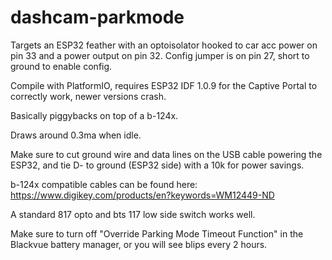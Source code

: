 # dashcam-parkmode

Targets an ESP32 feather with an optoisolator hooked to car acc power on pin 33 and a power output on pin 32.  Config jumper is on pin 27, short to ground to enable config.

Compile with PlatformIO, requires ESP32 IDF 1.0.9 for the Captive Portal to correctly work, newer versions crash.

Basically piggybacks on top of a b-124x.

Draws around 0.3ma when idle.

Make sure to cut ground wire and data lines on the USB cable powering the ESP32, and tie D- to ground (ESP32 side) with a 10k for power savings.

b-124x compatible cables can be found here: https://www.digikey.com/products/en?keywords=WM12449-ND

A standard 817 opto and bts 117 low side switch works well. 

Make sure to turn off "Override Parking Mode Timeout Function" in the Blackvue battery manager, or you will see blips every 2 hours.
